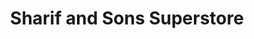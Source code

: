 ---
title: "Sharif and Sons Superstore"
url: /derby/sharif-and-sons-superstore/
shop: Lebensmittel
---